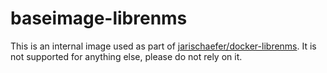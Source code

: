 # baseimage-librenms

This is an internal image used as part of
[jarischaefer/docker-librenms](https://github.com/jarischaefer/docker-librenms).
It is not supported for anything else, please do not rely on it.

